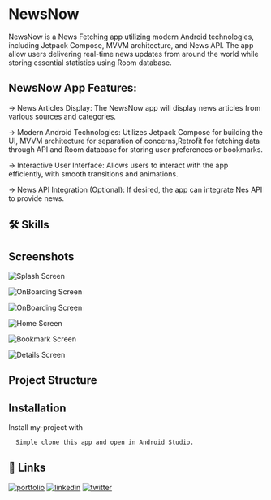 
# NewsNow

NewsNow is a News Fetching app utilizing modern Android technologies, including Jetpack Compose, MVVM architecture, and News API. The app allow users delivering real-time news updates from around the world while storing essential statistics using Room database.


## NewsNow App Features:

-> News Articles Display: The NewsNow app will display news articles from various sources and categories.

-> Modern Android Technologies: Utilizes Jetpack Compose for building the UI, MVVM architecture for separation of concerns,Retrofit for fetching data through API and Room database for storing user preferences or bookmarks.

-> Interactive User Interface: Allows users to interact with the app efficiently, with smooth transitions and animations.

-> News API Integration (Optional): If desired, the app can integrate Nes API to provide news.


## 🛠 Skills
## Screenshots

![Splash Screen](https://github.com/iShinzoo/NewsNow_app/blob/master/assets/Screenshot%202024-04-04%20103520.png)

![OnBoarding Screen](https://github.com/iShinzoo/NewsNow_app/blob/master/assets/Screenshot%202024-04-04%20103628.png)

![OnBoarding Screen](https://github.com/iShinzoo/NewsNow_app/blob/master/assets/Screenshot%202024-04-04%20103609.png)

![Home Screen](https://github.com/iShinzoo/NewsNow_app/blob/master/assets/Screenshot%202024-04-04%20103700.png)

![Bookmark Screen](https://github.com/iShinzoo/NewsNow_app/blob/master/assets/Screenshot%202024-04-04%20103712.png)

![Details Screen](https://github.com/iShinzoo/NewsNow_app/blob/master/assets/Screenshot%202024-04-04%20103737.png)
## Project Structure


## Installation

Install my-project with

```bash
  Simple clone this app and open in Android Studio.
```
    
## 🔗 Links
[![portfolio](https://img.shields.io/badge/my_portfolio-000?style=for-the-badge&logo=ko-fi&logoColor=white)](https://katherineoelsner.com/)
[![linkedin](https://img.shields.io/badge/linkedin-0A66C2?style=for-the-badge&logo=linkedin&logoColor=white)](https://www.linkedin.com/)
[![twitter](https://img.shields.io/badge/twitter-1DA1F2?style=for-the-badge&logo=twitter&logoColor=white)](https://twitter.com/)


